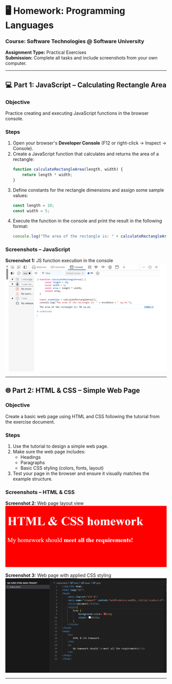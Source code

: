 # 🖥️ Homework: Programming Languages

### Course: Software Technologies @ Software University  
**Assignment Type:** Practical Exercises  
**Submission:** Complete all tasks and include screenshots from your own computer.

---

## 💻 Part 1: JavaScript – Calculating Rectangle Area

### Objective
Practice creating and executing JavaScript functions in the browser console.

### Steps
1. Open your browser's **Developer Console** (F12 or right-click → Inspect → Console).  
2. Create a JavaScript function that calculates and returns the area of a rectangle:  
   ```javascript
   function calculateRectangleArea(length, width) {
       return length * width;
   }
   ```  
3. Define constants for the rectangle dimensions and assign some sample values:  
   ```javascript
   const length = 10;
   const width = 5;
   ```  
4. Execute the function in the console and print the result in the following format:  
   ```javascript
   console.log("The area of the rectangle is: " + calculateRectangleArea(length, width) + " sq.cm.");
   ```  

### Screenshots – JavaScript
**Screenshot 1:** JS function execution in the console  
![JS Rectangle Area](Screenshot-1.png)

---

## 🌐 Part 2: HTML & CSS – Simple Web Page

### Objective
Create a basic web page using HTML and CSS following the tutorial from the exercise document.

### Steps
1. Use the tutorial to design a simple web page.  
2. Make sure the web page includes:  
   - Headings  
   - Paragraphs  
   - Basic CSS styling (colors, fonts, layout)  
3. Test your page in the browser and ensure it visually matches the example structure.

### Screenshots – HTML & CSS
**Screenshot 2:** Web page layout view  
![Web Page Layout](Screenshot-2.png)

**Screenshot 3:** Web page with applied CSS styling  
![Web Page CSS](Screenshot-3.png)


---

